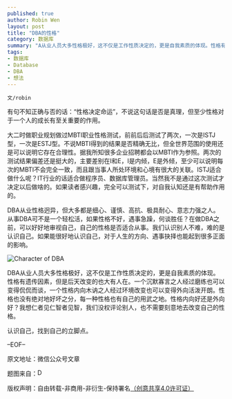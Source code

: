```yaml
---
published: true
author: Robin Wen
layout: post
title: "DBA的性格"
category: 数据库
summary: "A从业人员大多性格极好，这不仅是工作性质决定的，更是自我素质的体现。性格有遗传因素，但是后天改变的也大有人在。一个沉默寡言之人经过磨练也可以变得侃侃而谈，一个性格内向木讷之人经过环境改变也可以变得外向活泼开朗。性格也没有绝对地好坏之分，每一种性格也有自己的用武之地。性格内向好还是外向好？我想仁者见仁智者见智，我们没权评论别人，也不需要刻意地去改变自己的性格。"
tags: 
- 数据库
- Database
- DBA
- 想法
---
```


`文/robin`

有句不知正确与否的话：“性格决定命运”，不说这句话是否是真理，但至少性格对于一个人的成长有至关重要的作用。

大二时做职业规划做过MBTI职业性格测试，前前后后测试了两次，一次是ISTJ型，一次是ESTJ型。不说MBTI得到的结果是否精确无比，但全世界范围的使用还是可以说明它存在合理性。据我所知很多企业招聘都会以MBTI作为参照。两次的测试结果偏差还是挺大的，主要差别在I和E，I是内倾，E是外倾，至少可以说明每次的MBTI不会完全一致，而且跟当事人所处环境和心境有很大的关联。ISTJ适合做什么呢？IT行业的话适合做程序员、数据库管理员。当然我不是通过这次测试才决定以后做啥的。如果读者感兴趣，完全可以测试下，对自我认知还是有帮助作用的。

DBA从业性格迥异，但大多都是细心、谨慎、高抗、极具耐心、意志力强之人。从事DBA可不是一个轻松活，如果性格不好，遇事急躁，何谈胜任？在做DBA之前，可以好好地审视自己，自己的性格是否适合从事。我们认识别人不难，难的是认识自己。如果能很好地认识自己，对于人生的方向、遇事抉择也能起到很多正面的影响。

![Character of DBA](https://cdn.dbarobin.com/lDlCUNm.jpg)

DBA从业人员大多性格极好，这不仅是工作性质决定的，更是自我素质的体现。性格有遗传因素，但是后天改变的也大有人在。一个沉默寡言之人经过磨练也可以变得侃侃而谈，一个性格内向木讷之人经过环境改变也可以变得外向活泼开朗。性格也没有绝对地好坏之分，每一种性格也有自己的用武之地。性格内向好还是外向好？我想仁者见仁智者见智，我们没权评论别人，也不需要刻意地去改变自己的性格。

认识自己，找到自己的立脚点。

–EOF–

原文地址：微信公众号文章

题图来自：<a href="http://www.transartdesign.com/page/dba/1" target="_blank"><img src="https://cdn.dbarobin.com/nWokFK4.png" title="DBA" height="16px" width="16px" border="0" alt="DBA" /></a>

版权声明：自由转载-非商用-非衍生-保持署名<a href="http://creativecommons.org/licenses/by-nc-nd/4.0/deed.zh" target="_blank">（创意共享4.0许可证）</a>
